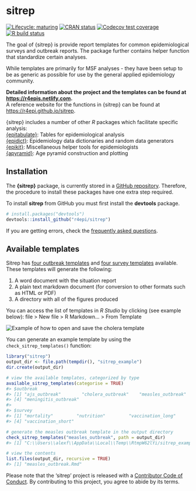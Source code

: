 sitrep
================

<!-- README.md is generated from README.Rmd. Please edit that file -->
<!-- badges: start -->

[![Lifecycle:
maturing](https://img.shields.io/badge/lifecycle-maturing-blue.svg)](https://www.tidyverse.org/lifecycle/#maturing)
[![CRAN
status](https://www.r-pkg.org/badges/version/sitrep)](https://CRAN.R-project.org/package=sitrep)
[![Codecov test
coverage](https://codecov.io/gh/R4EPI/sitrep/branch/master/graph/badge.svg)](https://codecov.io/gh/R4EPI/sitrep?branch=master)
[![R build
status](https://github.com/R4EPI/sitrep/workflows/R-CMD-check/badge.svg)](https://github.com/R4EPI/sitrep/actions)
<!-- badges: end -->

The goal of {sitrep} is provide report templates for common
epidemiological surveys and outbreak reports. The package further
contains helper function that standardize certain analyses.

While templates are primarily for MSF analyses - they have been setup to
be as generic as possible for use by the general applied epidemiology
community.

**Detailed information about the project and the templates can be found
at <https://r4epis.netlify.com>.**  
A reference website for the functions in {sitrep} can be found at
<https://r4epi.github.io/sitrep>.

{sitrep} includes a number of other *R* packages which facilitate
specific analysis:  
[{epitabulate}](https://r4epi.github.io/epitabulate): Tables for
epidemiological analysis  
[{epidict}](https://r4epi.github.io/epidict): Epidemiology data
dictionaries and random data generators  
[{epikit}](https://r4epi.github.io/epikit): Miscellaneous helper tools
for epidemiologists  
[{apyramid}](https://r4epi.github.io/apyramid): Age pyramid construction
and plotting

## Installation

The **{sitrep}** package, is currently stored in a [GitHub
repository](https://github.com/R4EPI/sitrep). Therefore, the procedure
to install these packages have one extra step required.

To install **sitrep** from GitHub you must first install the
**devtools** package.

``` r
# install.packages("devtools")
devtools::install_github("r4epi/sitrep")
```

If you are getting errors, check the [frequently asked
questions](https://r4epis.netlify.com/faq/).

## Available templates

Sitrep has [four outbreak
templates](https://r4epis.netlify.com/outbreaks/) and [four survey
templates](https://r4epis.netlify.com/surveys/) available. These
templates will generate the following:

1.  A word document with the situation report
2.  A plain text markdown document (for conversion to other formats such
    as HTML or PDF)
3.  A directory with all of the figures produced

You can access the list of templates in *R Studio* by clicking (see
example below): file \> New file \> R Markdown… \> From Template

![Example of how to open and save the cholera
template](https://github.com/R4EPI/R4EPIs-website/raw/master/content/welcome/images/opening_template.gif)

You can generate an example template by using the
`check_sitrep_templates()` function:

``` r
library("sitrep")
output_dir <- file.path(tempdir(), "sitrep_example")
dir.create(output_dir)

# view the available templates, categorized by type
available_sitrep_templates(categorise = TRUE)
#> $outbreak
#> [1] "ajs_outbreak"        "cholera_outbreak"    "measles_outbreak"   
#> [4] "meningitis_outbreak"
#> 
#> $survey
#> [1] "mortality"         "nutrition"         "vaccination_long" 
#> [4] "vaccination_short"

# generate the measles outbreak template in the output directory
check_sitrep_templates("measles_outbreak", path = output_dir)
#> [1] "C:\\Users\\alexf\\AppData\\Local\\Temp\\RtmpW62lYi/sitrep_example"

# view the contents
list.files(output_dir, recursive = TRUE)
#> [1] "measles_outbreak.Rmd"
```

Please note that the ‘sitrep’ project is released with a [Contributor
Code of Conduct](.github/CODE_OF_CONDUCT.md). By contributing to this
project, you agree to abide by its terms.
